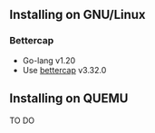 ## Installing on GNU/Linux

### Bettercap
- Go-lang v1.20
- Use [bettercap](https://github.com/bettercap/bettercap) v3.32.0





## Installing on QUEMU
TO DO
